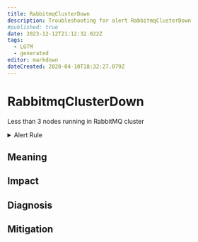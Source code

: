 ```yaml
---
title: RabbitmqClusterDown
description: Troubleshooting for alert RabbitmqClusterDown
#published: true
date: 2023-12-12T21:12:32.022Z
tags: 
  - LGTM
  - generated
editor: markdown
dateCreated: 2020-04-10T18:32:27.079Z
---
```


# RabbitmqClusterDown

Less than 3 nodes running in RabbitMQ cluster

<details>
  <summary>Alert Rule</summary>

{{% rule "rabbitmq/kbudde-rabbitmq-exporter.yml" "RabbitmqClusterDown" %}}

{{% comment %}}

```yaml
alert: RabbitmqClusterDown
expr: sum(rabbitmq_running) < 3
for: 0m
labels:
    severity: critical
annotations:
    summary: RabbitMQ cluster down (instance {{ $labels.instance }})
    description: |-
        Less than 3 nodes running in RabbitMQ cluster
          VALUE = {{ $value }}
          LABELS = {{ $labels }}
    runbook: https://github.com/srerun/prometheus-alerts/blob/main/content/runbooks/kbudde-rabbitmq-exporter/RabbitmqClusterDown.md

```

{{% /comment %}}

</details>


## Meaning
[//]: # "Short paragraph that explains what the alert means"


## Impact
[//]: # "What could / will happen if the alert is not addressed"



## Diagnosis
[//]: # "Steps to take to identify the cause of the problem"



## Mitigation
[//]: # "The steps necessary to resolve the alert"

